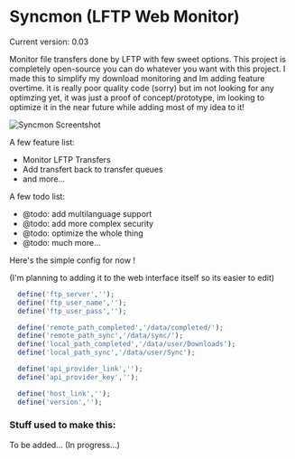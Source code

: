 # Syncmon (LFTP Web Monitor)

Current version: 0.03 

Monitor file transfers done by LFTP with few sweet options. This project is completely open-source you can do whatever you want with this project. I made this to simplify my download monitoring and Im adding feature overtime. it is really poor quality code (sorry) but im not looking for any optimzing yet, it was just a proof of concept/prototype, im looking to optimize it in the near future while adding most of my idea to it! 

![Syncmon Screentshot](https://i.imgur.com/SfFcn79.png)

A few feature list:
	
 * Monitor LFTP Transfers
 * Add transfert back to transfer queues
 * and more...

A few todo list:

 * @todo: add multilanguage support
 * @todo: add more complex security
 * @todo: optimize the whole thing
 * @todo: much more...


Here's the simple config for now !

(I'm planning to adding it to the web interface itself so its easier to edit)

```php
  define('ftp_server','');
  define('ftp_user_name','');
  define('ftp_user_pass','');

  define('remote_path_completed','/data/completed/');
  define('remote_path_sync','/data/sync/');
  define('local_path_completed','/data/user/Downloads');
  define('local_path_sync','/data/user/Sync');

  define('api_provider_link','');
  define('api_provider_key','');

  define('host_link','');
  define('version','');
```

### Stuff used to make this:

 To be added... (In progress...)
